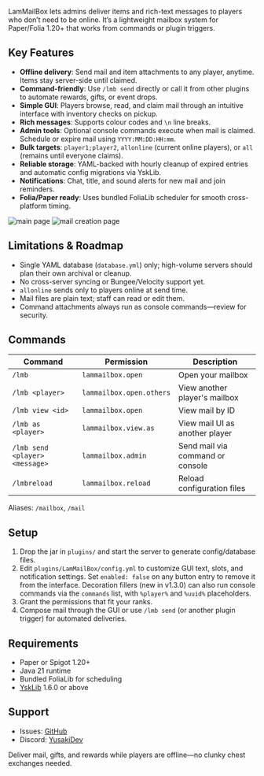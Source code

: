 LamMailBox lets admins deliver items and rich-text messages to players who don’t need to be online. It’s a lightweight mailbox system for Paper/Folia 1.20+ that works from commands or plugin triggers.

## Key Features

* **Offline delivery**: Send mail and item attachments to any player, anytime. Items stay server-side until claimed.
* **Command-friendly**: Use `/lmb send` directly or call it from other plugins to automate rewards, gifts, or event drops.
* **Simple GUI**: Players browse, read, and claim mail through an intuitive interface with inventory checks on pickup.
* **Rich messages**: Supports colour codes and `\n` line breaks.
* **Admin tools**: Optional console commands execute when mail is claimed. Schedule or expire mail using `YYYY:MM:DD:HH:mm`.
* **Bulk targets**: `player1;player2`, `allonline` (current online players), or `all` (remains until everyone claims).
* **Reliable storage**: YAML-backed with hourly cleanup of expired entries and automatic config migrations via YskLib.
* **Notifications**: Chat, title, and sound alerts for new mail and join reminders.
* **Folia/Paper ready**: Uses bundled FoliaLib scheduler for smooth cross-platform timing.

![main page](https://cdn.modrinth.com/data/cached_images/27a045c3d426870f8941d9d3ca1e7b0282d3a900_0.webp)
![mail creation page](https://cdn.modrinth.com/data/cached_images/8f6c3a33f10f14d70cdd1221b8c5c716a071d9fb_0.webp)

## Limitations & Roadmap

* Single YAML database (`database.yml`) only; high-volume servers should plan their own archival or cleanup.
* No cross-server syncing or Bungee/Velocity support yet.
* `allonline` sends only to players online at send time.
* Mail files are plain text; staff can read or edit them.
* Command attachments always run as console commands—review for security.

## Commands

| Command                        | Permission               | Description                      |
| ------------------------------ | ------------------------ | -------------------------------- |
| `/lmb`                         | `lammailbox.open`        | Open your mailbox                |
| `/lmb <player>`                | `lammailbox.open.others` | View another player's mailbox    |
| `/lmb view <id>`               | `lammailbox.open`        | View mail by ID                  |
| `/lmb as <player>`             | `lammailbox.view.as`     | View mail UI as another player   |
| `/lmb send <player> <message>` | `lammailbox.admin`       | Send mail via command or console |
| `/lmbreload`                   | `lammailbox.reload`      | Reload configuration files       |

Aliases: `/mailbox`, `/mail`

## Setup

1. Drop the jar in `plugins/` and start the server to generate config/database files.
2. Edit `plugins/LamMailBox/config.yml` to customize GUI text, slots, and notification settings. Set `enabled: false` on any button entry to remove it from the interface. Decoration fillers (new in v1.3.0) can also run console commands via the `commands` list, with `%player%` and `%uuid%` placeholders.
3. Grant the permissions that fit your ranks.
4. Compose mail through the GUI or use `/lmb send` (or another plugin trigger) for automated deliveries.

## Requirements

* Paper or Spigot 1.20+
* Java 21 runtime
* Bundled FoliaLib for scheduling
* [YskLib](https://github.com/YusakiDev/YskLib/releases) 1.6.0 or above

## Support

* Issues: [GitHub](https://github.com/LamaliaNetwork/LamMailBox/issues)
* Discord: [YusakiDev](https://discord.gg/AjEh3dMPfq)

Deliver mail, gifts, and rewards while players are offline—no clunky chest exchanges needed.
